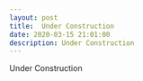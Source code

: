 ```yaml
---
layout: post
title:  Under Construction
date: 2020-03-15 21:01:00
description: Under Construction
---
```

Under Construction
